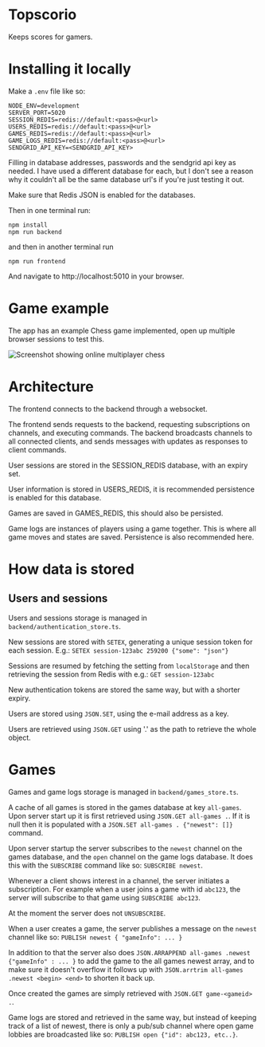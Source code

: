 Topscorio
=========

Keeps scores for gamers.

Installing it locally
====

Make a `.env` file like so:

```
NODE_ENV=development
SERVER_PORT=5020
SESSION_REDIS=redis://default:<pass>@<url>
USERS_REDIS=redis://default:<pass>@<url>
GAMES_REDIS=redis://default:<pass>@<url>
GAME_LOGS_REDIS=redis://default:<pass>@<url>
SENDGRID_API_KEY=<SENDGRID_API_KEY>
```

Filling in database addresses, passwords and the sendgrid api key as needed. I have used a different database for each,
but I don't see a reason why it couldn't all be the same database url's if you're just testing it out.

Make sure that Redis JSON is enabled for the databases.

Then in one terminal run:

```
npm install
npm run backend
```

and then in another terminal run

```
npm run frontend
```

And navigate to http://localhost:5010 in your browser.

Game example
=====

The app has an example Chess game implemented, open up multiple browser sessions to test this.

![Screenshot showing online multiplayer chess](https://i.imgur.com/59ZEyt8.png)

Architecture
=======

The frontend connects to the backend through a websocket.

The frontend sends requests to the backend, requesting subscriptions on channels, and executing commands. The backend
broadcasts channels to all connected clients, and sends messages with updates as responses to client commands.

User sessions are stored in the SESSION_REDIS database, with an expiry set.

User information is stored in USERS_REDIS, it is recommended persistence is enabled for this database.

Games are saved in GAMES_REDIS, this should also be persisted.

Game logs are instances of players using a game together. This is where all game moves and states are saved. Persistence
is also recommended here.


How data is stored
=======

## Users and sessions

Users and sessions storage is managed in `backend/authentication_store.ts`.

New sessions are stored with `SETEX`, generating a unique session token for each session. E.g.: `SETEX session-123abc 259200 {"some": "json"}`

Sessions are resumed by fetching the setting from `localStorage` and then retrieving the session from Redis with e.g.: `GET session-123abc`

New authentication tokens are stored the same way, but with a shorter expiry.

Users are stored using `JSON.SET`, using the e-mail address as a key.

Users are retrieved using `JSON.GET` using '.' as the path to retrieve the whole object.

# Games

Games and game logs storage is managed in `backend/games_store.ts`.

A cache of all games is stored in the games database at key `all-games`. Upon server start up it is first retrieved using `JSON.GET all-games .`. If it is null then it is populated with a `JSON.SET all-games . {"newest": []}` command.

Upon server startup the server subscribes to the `newest` channel on the games database, and the `open` channel on the game logs database. It does this with the `SUBSCRIBE` command like so: `SUBSCRIBE newest`.

Whenever a client shows interest in a channel, the server initiates a subscription. For example when a user joins a game with id `abc123`, the server will subscribe to that game using `SUBSCRIBE abc123`.

At the moment the server does not `UNSUBSCRIBE`.

When a user creates a game, the server publishes a message on the `newest` channel like so: `PUBLISH newest { "gameInfo": ... }`

In addition to that the server also does `JSON.ARRAPPEND all-games .newest {"gameInfo" : ... }` to add the game to the all games newest array, and to make sure it doesn't overflow it follows up with `JSON.arrtrim all-games .newest <begin> <end>` to shorten it back up.

Once created the games are simply retrieved with `JSON.GET game-<gameid> .`.

Game logs are stored and retrieved in the same way, but instead of keeping track of a list of newest, there is only a pub/sub channel where open game lobbies are broadcasted like so: `PUBLISH open {"id": abc123, etc..}`.
